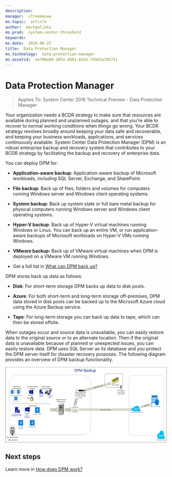 ```yaml
---
description:  
manager:  cfreemanwa
ms.topic:  article
author:  markgalioto
ms.prod:  system-center-threshold
keywords:  
ms.date:  2016-06-27
title:  Data Protection Manager
ms.technology:  data-protection-manager
ms.assetid:  ee706e89-20fd-4883-82e3-75565a705751
---
```


# Data Protection Manager

>Applies To: System Center 2016 Technical Preview - Data Protection Manager

Your organization needs a BCDR strategy to make sure that resources are available during planned and unplanned outages, and that you're able to recover to normal working conditions when things go wrong. Your BCDR strategy revolves broadly around keeping your data safe and recoverable, and keeping your business workloads, applications, and services continuously available. System Center Data Protection Manager (DPM) is an robust enterprise backup and recovery system that contributes to your BCDR strategy by facilitating the backup and recovery of enterprise data.

You can deploy DPM for:

-   **Application-aware backup**: Application-aware backup of Microsoft workloads, including SQL Server, Exchange, and SharePoint.

-   **File backup**: Back up of files, folders and volumes for computers running Windows server and Windows client operating systems.

-   **System backup**: Back up system state or full bare metal backup for physical computers running Windows server and Windows client operating systems.

-   **Hyper-V backup**: Back up of Hyper-V virtual machines running Windows or Linux. You can back up an entire VM, or run application-aware backups of Microsoft workloads on Hyper-V VMs running Windows.

-   **VMware backup:** Back up of VMware virtual machines when DPM is deployed on a VMware VM running Windows.

-   Get a full list in [What can DPM back up?](get-started/What-can-DPM-back-up-.md)

DPM stores back up data as follows:

-   **Disk**: For short-term storage DPM backs up data to disk pools.

-   **Azure**: For both short-term and long-term storage off-premises, DPM data stored in disk pools can be backed up to the Microsoft Azure cloud using the Azure Backup service.

-   **Tape**: For long-term storage you can back up data to tape, which can then be stored offsite.

When outages occur and source data is unavailable, you can easily restore data to the original source or to an alternate location. Then if the original data is unavailable because of planned or unexpected issues, you can easily restore data. DPM uses SQL Server as its database and you protect the DPM server itself for disaster recovery purposes. The following diagram provides an overview of DPM backup functionality.

![](../Media/DPM-backup.png)

## Next steps
Learn more in [How does DPM work?](get-started/How-does-DPM-work-.md)
